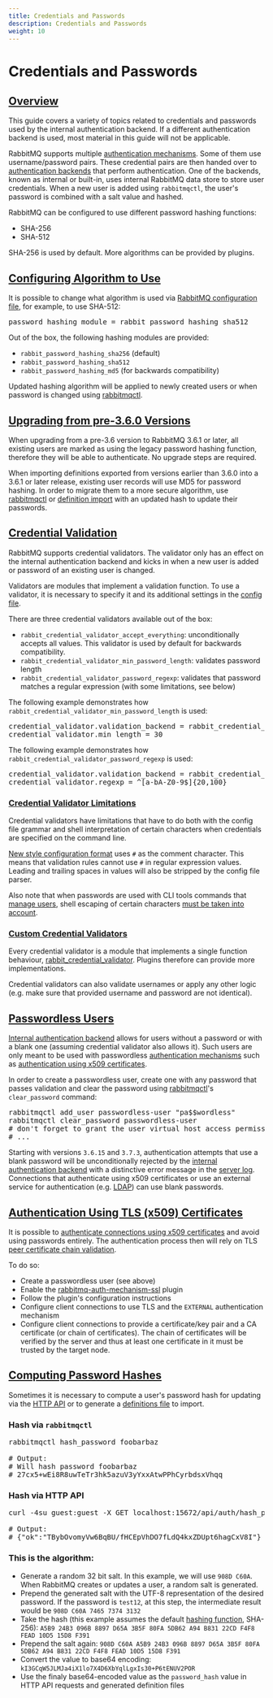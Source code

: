 ```yaml
---
title: Credentials and Passwords
description: Credentials and Passwords
weight: 10
---
```


<!--
Copyright (c) 2007-2023 VMware, Inc. or its affiliates.

All rights reserved. This program and the accompanying materials
are made available under the terms of the under the Apache License,
Version 2.0 (the "License”); you may not use this file except in compliance
with the License. You may obtain a copy of the License at

https://www.apache.org/licenses/LICENSE-2.0

Unless required by applicable law or agreed to in writing, software
distributed under the License is distributed on an "AS IS" BASIS,
WITHOUT WARRANTIES OR CONDITIONS OF ANY KIND, either express or implied.
See the License for the specific language governing permissions and
limitations under the License.
-->

# Credentials and Passwords

## <a id="overview" class="anchor" href="#overview">Overview</a>

This guide covers a variety of topics related to credentials
and passwords used by the internal authentication backend. If
a different authentication backend is used, most
material in this guide will not be applicable.

RabbitMQ supports multiple [authentication mechanisms](./access-control.html#mechanisms). Some of them use
username/password pairs. These credential pairs are then handed over to [authentication backends](./access-control.html#backends)
that perform authentication. One of the backends, known as internal or built-in, uses internal RabbitMQ data store
to store user credentials. When a new user is added using `rabbitmqctl`, the user's password is combined with a salt value
and hashed.

RabbitMQ can be configured to use different password hashing functions:

 * SHA-256
 * SHA-512

SHA-256 is used by default. More algorithms can be provided by plugins.

## <a id="changing-algorithm" class="anchor" href="#changing-algorithm">Configuring Algorithm to Use</a>

It is possible to change what algorithm is used via [RabbitMQ configuration file](./configure.html#config-file),
for example, to use SHA-512:

<pre class="lang-plaintext">
password_hashing_module = rabbit_password_hashing_sha512
</pre>

Out of the box, the following hashing modules are provided:

 * `rabbit_password_hashing_sha256` (default)
 * `rabbit_password_hashing_sha512`
 * `rabbit_password_hashing_md5` (for backwards compatibility)

Updated hashing algorithm will be applied to newly created users
or when password is changed using [rabbitmqctl](./man/rabbitmqctl.8.html).


## <a id="upgrading-to-3-6-x" class="anchor" href="#upgrading-to-3-6-x">Upgrading from pre-3.6.0 Versions</a>

When upgrading from a pre-3.6 version to RabbitMQ 3.6.1 or later,
all existing users are marked as using the legacy password hashing function,
therefore they will be able to authenticate. No upgrade steps are required.

When importing definitions exported from versions earlier than
3.6.0 into a 3.6.1 or later release, existing user records will use
MD5 for password hashing. In order to migrate them to a more secure algorithm,
use [rabbitmqctl](./man/rabbitmqctl.8.html) or [definition import](./definitions.html)
with an updated hash to update their passwords.


## <a id="credential-validation" class="anchor" href="#credential-validation">Credential Validation</a>

RabbitMQ supports credential validators. The validator only has an effect on the internal
authentication backend and kicks in when a new user is added or password
of an existing user is changed.

Validators are modules that implement a validation
function. To use a validator, it is necessary to specify it
and its additional settings in the [config file](configure.html).

There are three credential validators available out of the box:

 * `rabbit_credential_validator_accept_everything`: unconditionally accepts all values. This validator is used by default for backwards compatibility.
 * `rabbit_credential_validator_min_password_length`: validates password length
 * `rabbit_credential_validator_password_regexp`: validates that password matches a regular expression (with some limitations, see below)

The following example demonstrates how `rabbit_credential_validator_min_password_length` is used:

<pre class="lang-ini">
credential_validator.validation_backend = rabbit_credential_validator_min_password_length
credential_validator.min_length = 30
</pre>

The following example demonstrates how `rabbit_credential_validator_password_regexp` is used:

<pre class="lang-ini">
credential_validator.validation_backend = rabbit_credential_validator_password_regexp
credential_validator.regexp = ^[a-bA-Z0-9$]&lcub;20,100}
</pre>

### <a id="credential-validation-limitations" class="anchor" href="#credential-validation-limitations">Credential Validator Limitations</a>

Credential validators have limitations that have to do both with the config file grammar and shell interpretation of
certain characters when credentials are specified on the command line.

[New style configuration format](configure.html) uses `#` as the comment character.
This means that validation rules cannot
use `#` in regular expression values. Leading and trailing spaces in values will also
be stripped by the config file parser.

Also note that when passwords are used with CLI tools commands that [manage users](./access-control.html#user-management),
shell escaping of certain characters [must be taken into account](./access-control.html#passwords-and-shell-escaping).


### <a id="custom-credential-validation" class="anchor" href="#custom-credential-validation">Custom Credential Validators</a>

Every credential validator is a module that implements a single function
behaviour, [rabbit_credential_validator](https://github.com/rabbitmq/rabbitmq-server/blob/main/deps/rabbit/src/rabbit_credential_validator.erl).
Plugins therefore can provide more implementations.

Credential validators can also validate usernames or apply any other logic
(e.g. make sure that provided username and password are not identical).


## <a id="passwordless-users" class="anchor" href="#passwordless-users">Passwordless Users</a>

[Internal authentication backend](./access-control.html) allows for users without a password
or with a blank one (assuming credential validator also allows it). Such users are only meant to be used
with passwordless [authentication mechanisms](./authentication.html) such as [authentication using x509 certificates](https://github.com/rabbitmq/rabbitmq-auth-mechanism-ssl).

In order to create a passwordless user, create one with any password that passes validation and clear
the password using [rabbitmqctl](./cli.html)'s `clear_password` command:

<pre class="lang-bash">
rabbitmqctl add_user passwordless-user "pa$$wordless"
rabbitmqctl clear_password passwordless-user
# don't forget to grant the user virtual host access permissions using set_permissions
# ...
</pre>

Starting with versions `3.6.15` and `3.7.3`, authentication attempts that use a blank password
will be unconditionally rejected by the [internal authentication backend](./access-control.html) with a distinctive error
message in the [server log](./logging.html). Connections that authenticate using x509 certificates or use an external service
for authentication (e.g. [LDAP](./ldap.html)) can use blank passwords.


## <a id="x509-certificate-authentication" class="anchor" href="#x509-certificate-authentication">Authentication Using TLS (x509) Certificates</a>

It is possible to [authenticate connections using x509 certificates](https://github.com/rabbitmq/rabbitmq-auth-mechanism-ssl) and avoid
using passwords entirely. The authentication process then will rely on TLS [peer certificate chain validation](https://tools.ietf.org/html/rfc5280#section-6).

To do so:

 * Create a passwordless user (see above)
 * Enable the [rabbitmq-auth-mechanism-ssl](https://github.com/rabbitmq/rabbitmq-auth-mechanism-ssl) plugin
 * Follow the plugin's configuration instructions
 * Configure client connections to use TLS and the `EXTERNAL` authentication mechanism
 * Configure client connections to provide a certificate/key pair and a CA certificate (or chain of certificates).
   The chain of certificates will be verified by the server and thus at least one certificate in it must be trusted by the target node.


## <a id="computing-password-hash" class="anchor" href="#computing-password-hash">Computing Password Hashes</a>

Sometimes it is necessary to compute a user's password hash for updating via the [HTTP API](management.html)
or to generate a [definitions file](definitions.html) to import.

### Hash via `rabbitmqctl`

<pre class="lang-bash">
rabbitmqctl hash_password foobarbaz

# Output:
# Will hash password foobarbaz
# 27cx5+wEi8R8uwTeTr3hk5azuV3yYxxAtwPPhCyrbdsxVhqq
</pre>

### Hash via HTTP API

<pre class="lang-bash">
curl -4su guest:guest -X GET localhost:15672/api/auth/hash_password/foobarbaz

# Output:
# &lcub;"ok":"TBybOvomyVw6BqBU/fHCEpVhDO7fLdQ4kxZDUpt6hagCxV8I"}
</pre>

### This is the algorithm:

 * Generate a random 32 bit salt. In this example, we will use `908D C60A`. When RabbitMQ creates or updates a user, a random salt is generated.
 * Prepend the generated salt with the UTF-8 representation of the desired password.
   If the password is `test12`, at this step, the intermediate result would be `908D C60A 7465 7374 3132`
 * Take the hash (this example assumes the default [hashing function](#changing-algorithm), SHA-256): `A5B9 24B3 096B 8897 D65A 3B5F 80FA 5DB62 A94 B831 22CD F4F8 FEAD 10D5 15D8 F391`
 * Prepend the salt again: `908D C60A A5B9 24B3 096B 8897 D65A 3B5F 80FA 5DB62 A94 B831 22CD F4F8 FEAD 10D5 15D8 F391`
 * Convert the value to base64 encoding: `kI3GCqW5JLMJa4iX1lo7X4D6XbYqlLgxIs30+P6tENUV2POR`
 * Use the finaly base64-encoded value as the `password_hash` value in HTTP API requests and generated definition files
